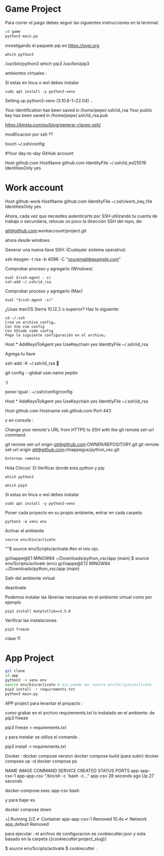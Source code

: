 # Game Project

Para correr el juego debes seguir las siguientes instrucciones en la terminal:

```sh
cd game
python3 main.py
```



investigando el paquete pip en 
https://pypi.org







    which python3
/usr/bin/python3
    which pip3
/usr/bin/pip3

ambientes virtuales :

Si estas en linus o wsl debes instalar

    sudo apt install -y python3-venv

Setting up python3-venv (3.10.6-1~22.04) ..

Your identification has been saved in /home/pepe/.ssh/id_rsa
Your public key has been saved in /home/pepe/.ssh/id_rsa.pub

https://kinsta.com/es/blog/generar-claves-ssh/


modificacion por ssh ??

touch ~/.ssh/config


#Your day-to-day GitHub account

Host github.com
  HostName github.com
  IdentityFile ~/.ssh/id_ed25519
  IdentitiesOnly yes

# Work account
Host github-work
  HostName github.com
  IdentityFile ~/.ssh/work_key_file
  IdentitiesOnly yes

Ahora, cada vez que necesites autenticarte por SSH utilizando tu cuenta de trabajo o secundaria, retocas un poco la dirección SSH del repo, de:

git@github.com:workaccount/project.git

ahora desde windows.


Generar una nueva llave SSH: (Cualquier sistema operativo)

ssh-keygen -t rsa -b 4096 -C "youremail@example.com"

Comprobar proceso y agregarlo (Windows)

    eval $(ssh-agent - s)
    ssh-add ~/.ssh/id_rsa

Comprobar proceso y agregarlo (Mac)

    eval "$(ssh-agent -s)"

¿Usas macOS Sierra 10.12.2 o superior? Haz lo siguiente:

    cd ~/.ssh
    Crea un archivo config…
    Con Vim vim config
    Con VSCode code config
    Pega la siguiente configuración en el archivo…

Host *
  AddKeysToAgent yes
  UseKeychain yes
  IdentityFile ~/.ssh/id_rsa

Agrega tu llave

ssh-add -K ~/.ssh/id_rsa 🥳



git config --global user.name pepito

:)

poner igual : 
~/.ssh/config/config

Host *
  AddKeysToAgent yes
  UseKeychain yes
  IdentityFile ~/.ssh/id_rsa


Host github.com
  Hostname ssh.github.com
  Port 443


y en consola :



Change your remote's URL from HTTPS to SSH with the git remote set-url command.

git remote set-url origin git@github.com:OWNER/REPOSITORY.git
git remote set-url origin git@github.com:chiappegus/python_vsc.git



```python
Entornos remotos
```

Hola Chicos! :D Verificar donde esta python y pip

    which python3

    which pip3

Si estas en linus o wsl debes instalar

    sudo apt install -y python3-venv

Poner cada proyecto en su propio ambiente, entrar en cada carpeta.

    python3 -m venv env

Activar el ambiente

    source env/bin/activate

  ""$ source env/Scripts/activate #en el mio ojo.

gchiappe@E1 MINGW64 ~/Downloads/python_vsc/app (main)
$ source env/Scripts/activate
(env)
gchiappe@E12 MINGW64 ~/Downloads/python_vsc/app (main)



Salir del ambiente virtual

  deactivate

Podemos instalar las librerias necesarias en el ambiente virtual como por ejemplo

    pip3 install matplotlib==3.5.0

Verificar las instalaciones

    pip3 freeze


clase 11



# App Project

```sh
git clone
cd app
python3 -m venv env
source env/bin/activate # ojo puede ser source env/Scripts/activate
pip3 install -r requirements.txt
python3 main.py
```


APP project para levantar el proyacto : 


como grabar en el archivo requirements.txt lo instalado en el ambiente: de pip3 freeze


pip3 freeze > requirements.txt

y para instalar se utiliza el comando  .

pip3 install -r requirements.txt

Docker :
docker compose version
docker compose build
(para subir)
docker compose up -d
docker compose ps

NAME            IMAGE         COMMAND                  SERVICE   CREATED          STATUS          PORTS
app-app-csv-1   app-app-csv   "/bin/sh -c 'bash -c…"   app-csv   28 seconds ago   Up 27 seconds


docker-compose exec  app-csv bash


y para bajar es 

docker compose down

+] Running 2/2
 ✔ Container app-app-csv-1  Removed                                                                                       10.4s 
 ✔ Network app_default      Removed     



para ejecutar :
el archivo de configuracion es cookiecutter.json
y esta basado en la carpeta {{cookiecutter.project_slug}}

$ source env/Scripts/activate
$ cookiecutter . 

